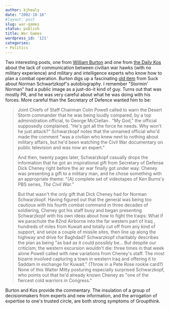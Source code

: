```yaml
---
author: kjhealy
date: "2002-10-16"
#layout: post
slug: war-games
status: publish
title: War Games
wordpress_id: '121'
categories:
- Politics
---
```


Two interesting posts, one from [William Burton](http://williamburton.blogspot.com/2002_10_13_williamburton_archive.html#82979208 "William Burton") and one from [the Daily Kos](http://www.dailykos.com/archives/000379.html#000379 "Daily Kos") about the lack of communication between civilian war hawks (with no military experience) and military and intelligence experts who know how to plan a combat operation. Burton digs up a fascinating [old item](http://www.suck.com/daily/2000/09/01/daily.html "Suck") from Suck about Norman Schwartzkopf's autobiography. I remember "Stormin' Norman" had a public image as a just-do-it kind of guy. Turns out that was mostly PR, and he was very careful about what he was doing with his forces. More careful than the Secretary of Defence wanted him to be:

> Joint Chiefs of Staff Chairman Colin Powell called to warn the Desert Storm commander that he was being loudly compared, by a top administration official, to George McClellan . "My God," the official supposedly complained. "He's got all the force he needs. Why won't he just attack?" Schwarzkopf notes that the unnamed official who'd made the comment "was a civilian who knew next to nothing about military affairs, but he'd been watching the Civil War documentary on public television and was now an expert."
>
> And then, twenty pages later, Schwarzkopf casually drops the information that he got an inspirational gift from Secretary of Defense Dick Cheney right before the air war finally got under way. Cheney was presenting a gift to a military man, and he chose something with an appropriate theme: "(A) complete set of videotapes of Ken Burns's PBS series, *The Civil War*."
>
> But that wasn't the only gift that Dick Cheney had for Norman Schwarzkopf. Having figured out that the general was being too cautious with his fourth combat command in three decades of soldiering, Cheney got his staff busy and began presenting Schwarzkopf with his own ideas about how to fight the Iraqis: What if we parachute the 82nd Airborne into the far western part of Iraq , hundreds of miles from Kuwait and totally cut off from any kind of support, and seize a couple of missile sites, then line up along the highway and drive for Baghdad? Schwarzkopf charitably describes the plan as being "as bad as it could possibly be… But despite our criticism, the western excursion wouldn't die: three times in that week alone Powell called with new variations from Cheney's staff. The most bizarre involved capturing a town in western Iraq and offering it to Saddam in exchange for Kuwait." (Throw in a Pete Rose rookie card?) None of this Walter Mitty posturing especially surprised Schwarzkopf, who points out that he'd already known Cheney as "one of the fiercest cold warriors in Congress."

Burton and Kos provide the commentary. The insulation of a group of decisionmakers from experts and new information, and the arrogation of expertise to one's trusted circle, are both strong symptoms of Groupthink.
